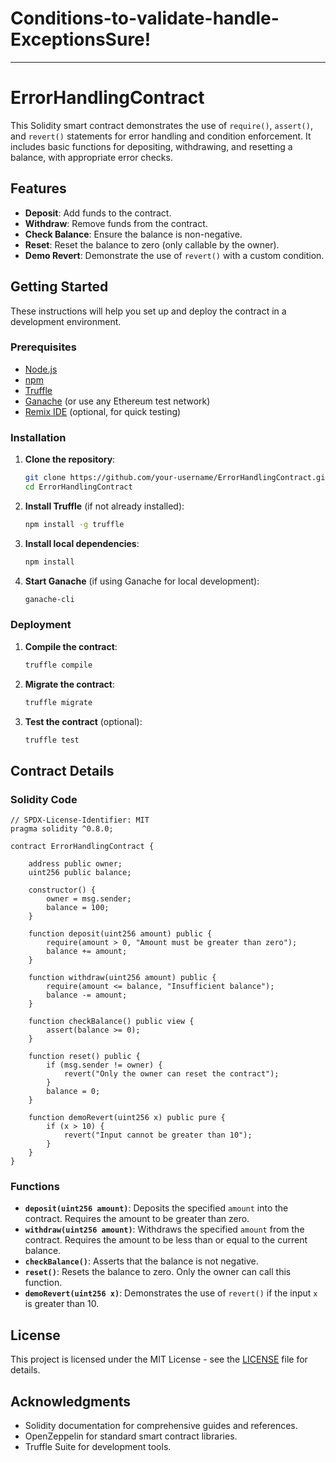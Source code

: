 # Conditions-to-validate-handle-ExceptionsSure! 
---
# ErrorHandlingContract

This Solidity smart contract demonstrates the use of `require()`, `assert()`, and `revert()` statements for error handling and condition enforcement. It includes basic functions for depositing, withdrawing, and resetting a balance, with appropriate error checks.

## Features

- **Deposit**: Add funds to the contract.
- **Withdraw**: Remove funds from the contract.
- **Check Balance**: Ensure the balance is non-negative.
- **Reset**: Reset the balance to zero (only callable by the owner).
- **Demo Revert**: Demonstrate the use of `revert()` with a custom condition.

## Getting Started

These instructions will help you set up and deploy the contract in a development environment.

### Prerequisites

- [Node.js](https://nodejs.org/)
- [npm](https://www.npmjs.com/)
- [Truffle](https://www.trufflesuite.com/truffle)
- [Ganache](https://www.trufflesuite.com/ganache) (or use any Ethereum test network)
- [Remix IDE](https://remix.ethereum.org/) (optional, for quick testing)

### Installation

1. **Clone the repository**:
   ```sh
   git clone https://github.com/your-username/ErrorHandlingContract.git
   cd ErrorHandlingContract
   ```

2. **Install Truffle** (if not already installed):
   ```sh
   npm install -g truffle
   ```

3. **Install local dependencies**:
   ```sh
   npm install
   ```

4. **Start Ganache** (if using Ganache for local development):
   ```sh
   ganache-cli
   ```

### Deployment

1. **Compile the contract**:
   ```sh
   truffle compile
   ```

2. **Migrate the contract**:
   ```sh
   truffle migrate
   ```

3. **Test the contract** (optional):
   ```sh
   truffle test
   ```

## Contract Details

### Solidity Code

```solidity
// SPDX-License-Identifier: MIT
pragma solidity ^0.8.0;

contract ErrorHandlingContract {
    
    address public owner;
    uint256 public balance;

    constructor() {
        owner = msg.sender;
        balance = 100;
    }

    function deposit(uint256 amount) public {
        require(amount > 0, "Amount must be greater than zero");
        balance += amount;
    }

    function withdraw(uint256 amount) public {
        require(amount <= balance, "Insufficient balance");
        balance -= amount;
    }

    function checkBalance() public view {
        assert(balance >= 0);
    }

    function reset() public {
        if (msg.sender != owner) {
            revert("Only the owner can reset the contract");
        }
        balance = 0;
    }

    function demoRevert(uint256 x) public pure {
        if (x > 10) {
            revert("Input cannot be greater than 10");
        }
    }
}
```

### Functions

- **`deposit(uint256 amount)`**: Deposits the specified `amount` into the contract. Requires the amount to be greater than zero.
- **`withdraw(uint256 amount)`**: Withdraws the specified `amount` from the contract. Requires the amount to be less than or equal to the current balance.
- **`checkBalance()`**: Asserts that the balance is not negative.
- **`reset()`**: Resets the balance to zero. Only the owner can call this function.
- **`demoRevert(uint256 x)`**: Demonstrates the use of `revert()` if the input `x` is greater than 10.

## License

This project is licensed under the MIT License - see the [LICENSE](LICENSE) file for details.

## Acknowledgments

- Solidity documentation for comprehensive guides and references.
- OpenZeppelin for standard smart contract libraries.
- Truffle Suite for development tools.
